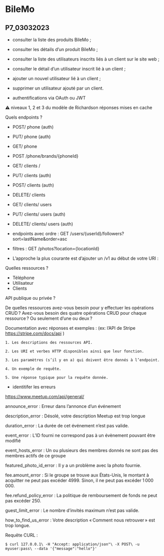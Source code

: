# BileMo
## P7_03032023

- consulter la liste des produits BileMo ;
- consulter les détails d’un produit BileMo ;
- consulter la liste des utilisateurs inscrits liés à un client sur le site web ;
- consulter le détail d’un utilisateur inscrit lié à un client ;
- ajouter un nouvel utilisateur lié à un client ;
- supprimer un utilisateur ajouté par un client.

- authentifications via OAuth ou JWT

⚠️ niveaux 1, 2 et 3 du modèle de Richardson
 réponses mises en cache


 Quels endpoints ?
- POST/ phone (auth)
- PUT/ phone (auth)
- GET/ phone

- POST /phone/brands/{phoneId}

- GET/ clients /
- PUT/ clients (auth)
- POST/ clients (auth)
- DELETE/ clients


- GET/ clients/ users
- PUT/ clients/ users (auth)
- DELETE/ clients/ users (auth)

+ endpoints avec ordre : GET /users/{userId}/followers?sort=lastName&order=asc
+ filtres : GET /photos?location={locationId}

+ L’approche la plus courante est d’ajouter un /v1 au début de votre URI :


Quelles ressources ?
 - Téléphone
 - Utilisateur
 - Clients

 API publique ou privée ?

 De quelles ressources avez-vous besoin pour y effectuer les opérations CRUD ?
Avez-vous besoin des quatre opérations CRUD pour chaque ressource ? Ou seulement d’une ou deux ?

 Documentation avec réponses et exemples : (ex: l’API de Stripe  https://stripe.com/docs/api )

    1. Les descriptions des ressources API.

    2. Les URI et verbes HTTP disponibles ainsi que leur fonction.

    3. Les paramètres (s’il y en a) qui doivent être donnés à l’endpoint.

    4. Un exemple de requête.

    5. Une réponse typique pour la requête donnée.

 + identitifer les erreurs

https://www.meetup.com/api/general/ 

announce_error : Erreur dans l’annonce d’un événement

description_error : Désolé, votre description Meetup est trop longue

duration_error : La durée de cet événement n’est pas valide.

event_error : L’ID fourni ne correspond pas à un évènement pouvant être modifié

event_hosts_error : Un ou plusieurs des membres donnés ne sont pas des membres actifs de ce groupe

featured_photo_id_error : Il y a un problème avec la photo fournie.

fee.amount_error : Si le groupe se trouve aux États-Unis, le montant à acquitter ne peut pas excéder 4999. Sinon, il ne peut pas excéder 1 000 000.

fee.refund_policy_error : La politique de remboursement de fonds ne peut pas excéder 250.

guest_limit_error : Le nombre d’invités maximum n’est pas valide.

how_to_find_us_error : Votre description « Comment nous retrouver » est trop longue.


Requête CURL : 

`$ curl 127.0.0.1\ -H "Accept: application/json"\ -X POST\ -u myuser:pass\ --data
 '{"message":"hello"}'`
